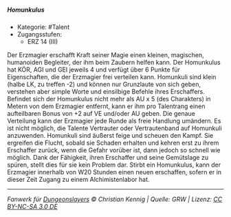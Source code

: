 <!---
Dies ist ein Fanwerk für DUNGEONSLAYERS © von Christian Kennig

Quellen:      [Dungeonslayers Grundregelwerk](https://dungeonslayers.net/download/Dungeonslayers4.pdf)
              [Talentbeschreibungen](https://www.f-space.de/ds4/tools-talentcards.html)
License:      [CC-BY-NC-SA 4.0](https://creativecommons.org/licenses/by-nc-sa/4.0/deed.de)
Richtlinien:  [Fanwerkrichtlinien](https://www.dungeonslayers.net/fanwerk-richtlinien/)
Autor:        Zauberlehrling
-->

##### Homunkulus

- Kategorie: #Talent
- Zugangsstufen:
  - ERZ 14 (III)

Der Erzmagier erschafft Kraft seiner Magie einen kleinen, magischen, humanoiden Begleiter, der ihm beim Zaubern helfen kann. Der Homunkulus hat KÖR, AGI und GEI jeweils 4 und verfügt über 6 Punkte für Eigenschaften, die der Erzmagier frei verteilen kann. Homunkuli sind klein (halbe LK, zu treffen -2) und können nur Grunzlaute von sich geben, verstehen aber simple Worte und einsilbige Befehle ihres Erschaffers. Befindet sich der Homunkulus nicht mehr als AU x 5 (des Charakters) in Metern von dem Erzmagier entfernt, kann er ihm pro Talentrang einen aufteilbaren Bonus von +2 auf VE und/oder AU geben. Die genaue Verteilung kann der Erzmagier jede Runde als freie Handlung umändern. Es ist nicht möglich, die Talente Vertrauter oder Vertrautenband auf Homunkuli anzuwenden. Homunkuli sind äußerst feige und scheuen den Kampf. Sie ergreifen die Flucht, sobald sie Schaden erhalten und kehren erst zu ihrem Erschaffer zurück, wenn die Gefahr vorüber ist, dann jedoch so schnell wie möglich. Dank der Fähigkeit, ihren Erschaffer und seine Gemütslage zu spüren, stellt dies für sie kein Problem dar. Stirbt ein Homunkulus, kann der Erzmagier innerhalb von W20 Stunden einen neuen erschaffen, sofern er in dieser Zeit Zugang zu einem Alchimistenlabor hat.

---

_Fanwerk für [Dungeonslayers](https://www.dungeonslayers.net/) © Christian Kennig | Quelle: GRW | Lizenz: [CC BY-NC-SA 3.0 DE](https://creativecommons.org/licenses/by-nc-sa/3.0/de/)_

